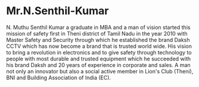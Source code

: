 # Mr.N.Senthil-Kumar
N. Muthu Senthil Kumar a graduate in MBA and a man of vision started this mission of safety first in Theni district of Tamil Nadu in the year 2010 with Master Safety and Security through which he established the brand Daksh CCTV which has now become a brand that is trusted world wide. His vision to bring a revolution in electronics and to give safety through technology to people with most durable and trusted equipment which he succeeded with his brand Daksh and 20 years of experience in corporate and sales. A man not only an innovator but also a social active member in Lion's Club (Theni), BNI and Building Association of India (EC).
